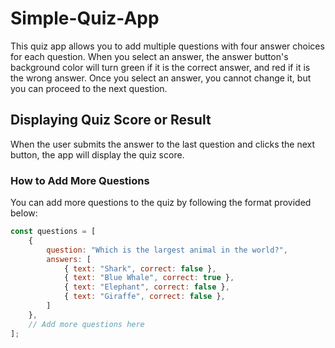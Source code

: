 # Simple-Quiz-App

This quiz app allows you to add multiple questions with four answer choices for each question. When you select an answer, the answer button's background color will turn green if it is the correct answer, and red if it is the wrong answer. Once you select an answer, you cannot change it, but you can proceed to the next question.

## Displaying Quiz Score or Result

When the user submits the answer to the last question and clicks the next button, the app will display the quiz score.

### How to Add More Questions

You can add more questions to the quiz by following the format provided below:

```javascript
const questions = [
    {
        question: "Which is the largest animal in the world?",
        answers: [
            { text: "Shark", correct: false },
            { text: "Blue Whale", correct: true },
            { text: "Elephant", correct: false },
            { text: "Giraffe", correct: false },
        ]
    },
    // Add more questions here
];
